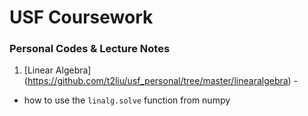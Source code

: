 # USF Coursework

### Personal Codes & Lecture Notes

1. [Linear Algebra] (https://github.com/t2liu/usf_personal/tree/master/linearalgebra) -
- how to use the `linalg.solve` function from numpy